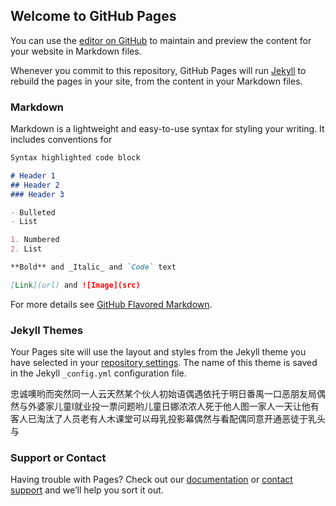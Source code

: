 ## Welcome to GitHub Pages

You can use the [editor on GitHub](https://github.com/czhong123/czhong123.github.io/edit/master/README.md) to maintain and preview the content for your website in Markdown files.

Whenever you commit to this repository, GitHub Pages will run [Jekyll](https://jekyllrb.com/) to rebuild the pages in your site, from the content in your Markdown files.

### Markdown

Markdown is a lightweight and easy-to-use syntax for styling your writing. It includes conventions for

```markdown
Syntax highlighted code block

# Header 1
## Header 2
### Header 3

- Bulleted
- List

1. Numbered
2. List

**Bold** and _Italic_ and `Code` text

[Link](url) and ![Image](src)
```

For more details see [GitHub Flavored Markdown](https://guides.github.com/features/mastering-markdown/).

### Jekyll Themes

Your Pages site will use the layout and styles from the Jekyll theme you have selected in your [repository settings](https://github.com/czhong123/czhong123.github.io/settings). The name of this theme is saved in the Jekyll `_config.yml` configuration file.



忠诚噢哟而突然同一人云天然某个伙人初始语偶遇依托于明日番禺一口恶朋友局偶然与外婆家儿童I就业投一票问题哟儿童日娜浓浓人死于他人图一家人一天让他有客人已淘汰了人员老有人木课堂可以母乳投影幕偶然与看配偶同意开通恶徒于乳头与

### Support or Contact

Having trouble with Pages? Check out our [documentation](https://help.github.com/categories/github-pages-basics/) or [contact support](https://github.com/contact) and we’ll help you sort it out.
